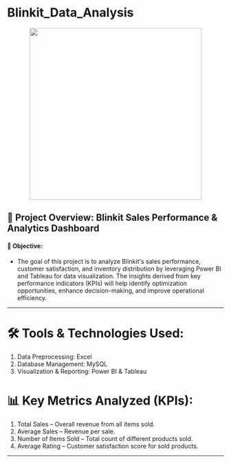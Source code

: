# Blinkit_Data_Analysis

<p align="center"><img src="https://media.licdn.com/dms/image/v2/D5622AQF9xDHY0nxNFg/feedshare-shrink_2048_1536/feedshare-shrink_2048_1536/0/1708484989759?e=2147483647&v=beta&t=J7nrSbZDm5aWXA5A7x2yKLVjRLMShpCf0YA-auLnNYw" width="400"></p>

## 📌 Project Overview: **Blinkit Sales Performance & Analytics Dashboard**

#### 🎯 Objective:
  - The goal of this project is to analyze Blinkit's sales performance, customer satisfaction, and inventory distribution by leveraging Power BI and Tableau for data visualization. The insights derived from key performance indicators (KPIs) will help identify optimization opportunities, enhance decision-making, and improve operational efficiency.

---

# 🛠️ Tools & Technologies Used:
   1. Data Preprocessing: Excel
   2. Database Management: MySQL
   3. Visualization & Reporting: Power BI & Tableau
      

# 📊 Key Metrics Analyzed (KPIs):
  1. Total Sales – Overall revenue from all items sold.
  2. Average Sales – Revenue per sale.
  3. Number of Items Sold – Total count of different products sold.
  4. Average Rating – Customer satisfaction score for sold products.

---



